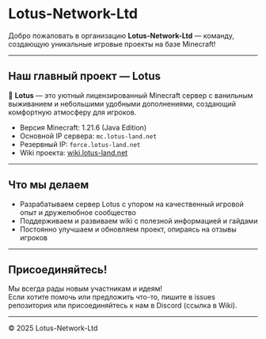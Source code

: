 # Lotus-Network-Ltd

Добро пожаловать в организацию **Lotus-Network-Ltd** — команду, создающую уникальные игровые проекты на базе Minecraft!

---

## Наш главный проект — **Lotus**

🌿 **Lotus** — это уютный лицензированный Minecraft сервер с ванильным выживанием и небольшими удобными дополнениями, создающий комфортную атмосферу для игроков.

- Версия Minecraft: 1.21.6 (Java Edition)  
- Основной IP сервера: `mc.lotus-land.net`  
- Резервный IP: `force.lotus-land.net`  
- Wiki проекта: [wiki.lotus-land.net](https://wiki.lotus-land.net)  

---

## Что мы делаем

- Разрабатываем сервер Lotus с упором на качественный игровой опыт и дружелюбное сообщество  
- Поддерживаем и развиваем wiki с полезной информацией и гайдами  
- Постоянно улучшаем и обновляем проект, опираясь на отзывы игроков

---

## Присоединяйтесь!

Мы всегда рады новым участникам и идеям!  
Если хотите помочь или предложить что-то, пишите в issues репозитория или присоединяйтесь к нам в Discord (ссылка в Wiki).

---

© 2025 Lotus-Network-Ltd  

